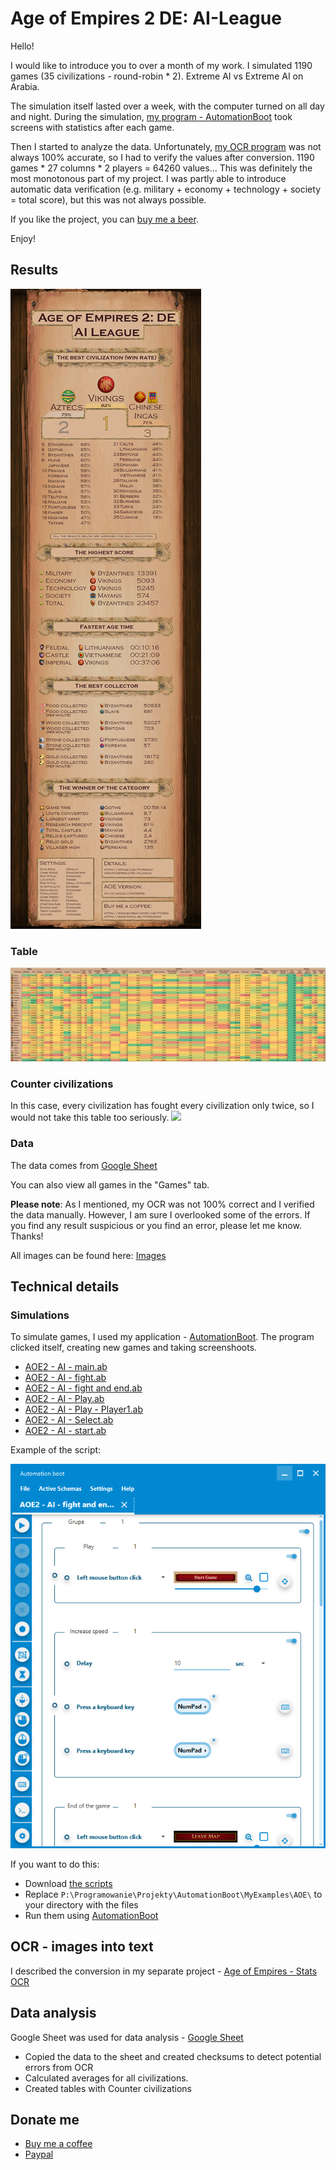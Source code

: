 # Age of Empires 2 DE: AI-League
Hello!

I would like to introduce you to over a month of my work. I simulated 1190 games (35 civilizations - round-robin * 2). Extreme AI vs Extreme AI on Arabia. 

The simulation itself lasted over a week, with the computer turned on all day and night. During the simulation, [my program - AutomationBoot](https://github.com/Patresss/AutomationBoot) took screens with statistics after each game.

Then I started to analyze the data. Unfortunately, [my OCR program](https://github.com/Patresss/Age-of-Empires---Stats-OCR) was not always 100% accurate, so I had to verify the values after conversion. 
1190 games * 27 columns * 2 players = 64260 values... This was definitely the most monotonous part of my project. I was partly able to introduce automatic data verification (e.g. military + economy + technology + society = total score), but this was not always possible.

If you like the project, you can [buy me a beer](https://www.buymeacoffee.com/Patres). 

Enjoy!

## Results

![](https://github.com/Patresss/Age-of-Empires-2-DE---AI-League/blob/master/Result/Result.png?raw=true)

### Table
![](https://github.com/Patresss/Age-of-Empires-2-DE---AI-League/blob/master/Result/Age%20of%20Empires%202%20DE_%20AI%20League%20-%20Table.png?raw=true)

### Counter civilizations
In this case, every civilization has fought every civilization only twice, so I would not take this table too seriously.
![](https://github.com/Patresss/Age-of-Empires-2-DE---AI-League/blob/master/Result/Age%20of%20Empires%202%20DE_%20AI%20League%20-%20Counter%20civilizations.png?raw=true)

### Data

The data comes from [Google Sheet](https://docs.google.com/spreadsheets/d/1_R7zGNS204BG7fmou_NrhmuBG8hgbKvRfOtMSqqWfps/edit?usp=sharing)

You can also view all games in the "Games" tab.

**Please note**: As I mentioned, my OCR was not 100% correct and I verified the data manually. However, I am sure I overlooked some of the errors. If you find any result suspicious or you find an error, please let me know. Thanks!

All images can be found here: [Images](Games.md)

## Technical details
### Simulations

To simulate games, I used my application - [AutomationBoot](https://github.com/Patresss/AutomationBoot). The program clicked itself, creating new games and taking screenshoots.
* [AOE2 - AI - main.ab](https://github.com/Patresss/Age-of-Empires-2-DE---AI-League/blob/master/AutomationBoot/Scripts/AOE2%20-%20AI%20-%20main.ab)
* [AOE2 - AI - fight.ab](https://github.com/Patresss/Age-of-Empires-2-DE---AI-League/blob/master/AutomationBoot/Scripts/AOE2%20-%20AI%20-%20fight.ab)
* [AOE2 - AI - fight and end.ab](https://github.com/Patresss/Age-of-Empires-2-DE---AI-League/blob/master/AutomationBoot/Scripts/AOE2%20-%20AI%20-%20fight%20and%20end.ab)
* [AOE2 - AI - Play.ab](https://github.com/Patresss/Age-of-Empires-2-DE---AI-League/blob/master/AutomationBoot/Scripts/AOE2%20-%20AI%20-%20Play.ab)
* [AOE2 - AI - Play - Player1.ab](https://github.com/Patresss/Age-of-Empires-2-DE---AI-League/blob/master/AutomationBoot/Scripts/AOE2%20-%20AI%20-%20Play%20-%20Player1.ab)
* [AOE2 - AI - Select.ab](https://github.com/Patresss/Age-of-Empires-2-DE---AI-League/blob/master/AutomationBoot/Scripts/AOE2%20-%20AI%20-%20Select.ab)
* [AOE2 - AI - start.ab](https://github.com/Patresss/Age-of-Empires-2-DE---AI-League/blob/master/AutomationBoot/Scripts/AOE2%20-%20AI%20-%20start.ab)

Example of the script: 

![](https://github.com/Patresss/Age-of-Empires-2-DE---AI-League/blob/master/AutomationBoot/AOE2%20-%20AI%20-%20fight%20and%20end.png?raw=true)


If you want to do this:
* Download [the scripts](https://github.com/Patresss/Age-of-Empires-2-DE---AI-League/tree/master/AutomationBoot/Scripts)
* Replace `P:\Programowanie\Projekty\AutomationBoot\MyExamples\AOE\` to your directory with the files
* Run them using [AutomationBoot](https://github.com/Patresss/AutomationBoot)

## OCR - images into text
I described the conversion in my separate project - [Age of Empires - Stats OCR](https://github.com/Patresss/Age-of-Empires---Stats-OCR)

## Data analysis
Google Sheet was used for data analysis - [Google Sheet](https://docs.google.com/spreadsheets/d/1_R7zGNS204BG7fmou_NrhmuBG8hgbKvRfOtMSqqWfps/edit?usp=sharing)
* Copied the data to the sheet and created checksums to detect potential errors from OCR
* Calculated averages for all civilizations.
* Created tables with Counter civilizations

## Donate me

* [Buy me a coffee](https://www.buymeacoffee.com/Patres)
* [Paypal](https://www.paypal.me/Patresssss)


